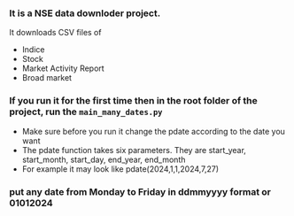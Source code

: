 ### It is a NSE data downloder project.
It downloads CSV files of 
- Indice
- Stock
- Market Activity Report
- Broad market

### If you run it for the first time then in the root folder of the project, run the `main_many_dates.py`
- Make sure before you run it change the pdate according to the date you want
- The pdate function takes six parameters. They are start_year, start_month, start_day, end_year, end_month
- For example it may look like pdate(2024,1,1,2024,7,27)


### put any date from Monday to Friday in ddmmyyyy format or 01012024
